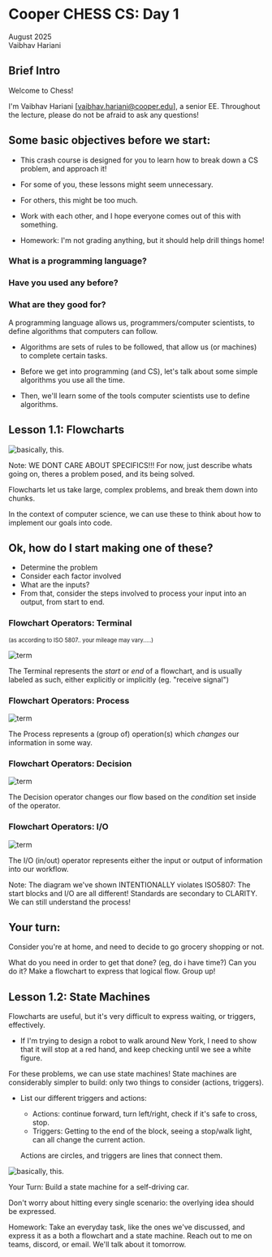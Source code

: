 [comment]: # (THEME = black)
[comment]: # (CODE_THEME = base16/zenburn)

# Cooper CHESS CS: Day 1
August 2025     
Vaibhav Hariani

[comment]: # (!!!)

## Brief Intro

Welcome to Chess! 

I'm Vaibhav Hariani [vaibhav.hariani@cooper.edu], a senior EE. 
Throughout the lecture, please do not be afraid to ask any questions!

[comment]: # (!!!)
## Some basic objectives before we start:

[comment]: # (!!!)

- This crash course is designed for you to learn how to break down a CS problem, and approach it!

- For some of you, these lessons might seem unnecessary. 
- For others, this might be too much. 
- Work with each other, and I hope everyone comes out of this with something.
- Homework: I'm not grading anything, but it should help drill things home! 

[comment]: # (|||)
### What is a programming language? 

### Have you used any before?

### What are they good for?

[comment]: # (|||)
A programming language allows us, programmers/computer scientists, to define algorithms that computers can follow.

[comment]: # (!!!)
- Algorithms are sets of rules to be followed, that allow us (or machines) to complete certain tasks. 

- Before we get into programming (and CS), let's talk about some simple algorithms you use all the time. 

- Then, we'll learn some of the tools computer scientists use to define algorithms.   

[comment]: # (|||)
## Lesson 1.1: Flowcharts
![basically, this.](media/xkdc.png)

Note:
WE DONT CARE ABOUT SPECIFICS!!!
For now, just describe whats going on, theres a problem posed, and its being solved.

[comment]: # (!!!)

Flowcharts let us take large, complex problems, and break them down into chunks.

In the context of computer science, we can use these to think about how to 
implement our goals into code.

[comment]: # (!!!)

## Ok, how do I start making one of these?

- Determine the problem
- Consider each factor involved
- What are the inputs?
- From that, consider the steps involved to process your input into an output, 
from start to end.

[comment]: # (|||)

### Flowchart Operators: Terminal

<div style="font-size: .8em;">
(as according to ISO 5807.. your mileage may vary.....)
</div>

![term](media/ops/term.svg)<!-- .element: style="height:20vh; image-rendering: crisp-edges;" -->

The Terminal represents the *start* or *end* of a flowchart, and is usually 
labeled as such, either explicitly or implicitly (eg. "receive signal")

[comment]: # (|||)

### Flowchart Operators: Process
![term](media/ops/proc.svg)<!-- .element: style="height:20vh; image-rendering: crisp-edges;" -->

The Process represents a (group of) operation(s) which *changes* our information 
in some way.

[comment]: # (|||)

### Flowchart Operators: Decision
![term](media/ops/dec.svg)<!-- .element: style="height:20vh; image-rendering: crisp-edges;" -->

The Decision operator changes our flow based on the *condition* set inside of 
the operator. 

[comment]: # (|||)

### Flowchart Operators: I/O
![term](media/ops/io.svg)<!-- .element: style="height:20vh; image-rendering: crisp-edges;" -->

The I/O (in/out) operator represents either the input or output of information 
into our workflow.

Note:
The diagram we've shown INTENTIONALLY violates ISO5807: The start blocks and I/O are all different!
Standards are secondary to CLARITY. We can still understand the process! 

[comment]: # (!!!)

## Your turn:
Consider you're at home, and need to decide to go grocery shopping or not. 

What do you need in order to get that done? (eg, do i have time?) Can you do it? 
Make a flowchart to express that logical flow. Group up!

[comment]: # (!!!)
## Lesson 1.2: State Machines

[comment]: # (|||)
Flowcharts are useful, but it's very difficult to express waiting, or triggers, effectively.
- If I'm trying to design a robot to walk around New York, I need to show that it will stop at a red hand, and keep checking until we see a white figure.  

[comment]: # (|||)
For these problems, we can use state machines! State machines are considerably simpler to build: only two things to consider (actions, triggers).

[comment]: # (|||)
- List our different triggers and actions:
    - Actions: continue forward, turn left/right, check if it's safe to cross, stop.
    - Triggers: Getting to the end of the block, seeing a stop/walk light, can all change the current action.

    Actions are circles, and triggers are lines that connect them.

[comment]: # (|||)

![basically, this.](media/sm.png)

[comment]: # (!!!)
Your Turn: Build a state machine for a self-driving car. 

Don't worry about hitting every single scenario: the overlying idea should be expressed. 


[comment]: # (!!!)
Homework: 
    Take an everyday task, like the ones we've discussed, and express it as a both a flowchart and a state machine. Reach out to me on teams, discord, or email. We'll talk about it tomorrow.
    
